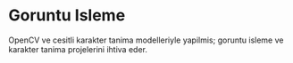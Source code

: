 # Goruntu Isleme
OpenCV ve cesitli karakter tanima modelleriyle yapilmis; goruntu isleme ve karakter tanima projelerini ihtiva eder.
